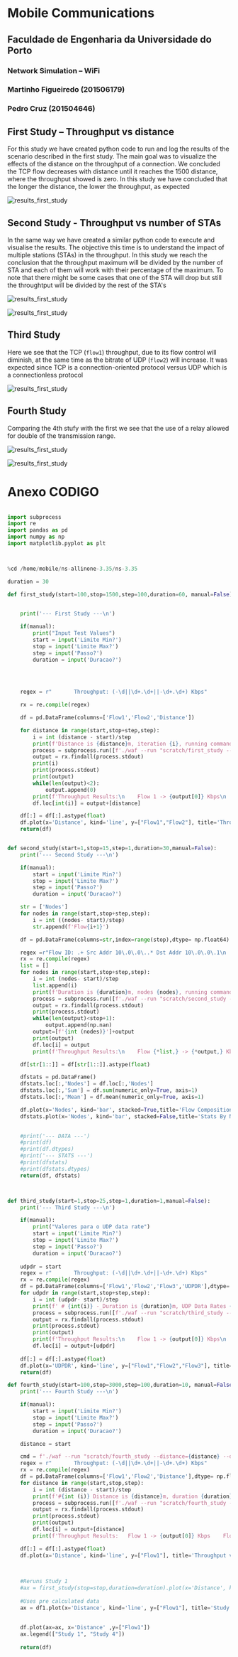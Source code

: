 # Mobile Communications
## Faculdade de Engenharia da Universidade do Porto
### Network Simulation – WiFi
### Martinho Figueiredo (201506179)
### Pedro Cruz (201504646)
## First Study – Throughput vs distance
For this study we have created python code to run and log the results of the scenario described in the first study. The main goal was to visualize the effects of the distance on the throughput of a connection. We concluded the TCP flow decreases with distance until it reaches the 1500 distance, where the throughput showed is zero.
In this study we have concluded that the longer the distance, the lower the throughput, as expected


![results_first_study](img/img1.png)


## Second Study - Throughput vs number of STAs 
In the same way we have created a similar python code to execute and visualise the results. The objective this time is to understand the impact of multiple stations (STAs) in the throughput. 
In this study we reach the conclusion that the throughput maximum will be divided by the number of STA and each of them will work with their percentage of the maximum. To note that there might be some cases that one of the STA will drop but still the throughtput will be divided by the rest of the STA's

![results_first_study](img/img2_1.png)

![results_first_study](img/img2_2.png)

## Third Study
Here we see that the TCP (`flow1`) throughput, due to its flow control will diminish, at the same time as the bitrate of UDP (`flow2`) will increase. It was expected since TCP is a connection-oriented protocol versus UDP which is a connectionless protocol

![results_first_study](img/img3.png)

## Fourth Study
Comparing the 4th stufy with the first we see that the use of a relay allowed for double of the transmission range. 

![results_first_study](img/img4_1.png)

![results_first_study](img/img4_2.png)


# Anexo CODIGO




```python

import subprocess
import re
import pandas as pd
import numpy as np
import matplotlib.pyplot as plt



%cd /home/mobile/ns-allinone-3.35/ns-3.35

duration = 30

def first_study(start=100,stop=1500,step=100,duration=60, manual=False):
    

    print('--- First Study ---\n')

    if(manual): 
        print("Input Test Values")
        start = input('Limite Min?')
        stop = input('Limite Max?')
        step = input('Passo?')
        duration = input('Duracao?')

        
        

    regex = r"       Throughput: (-\d||\d+.\d+||-\d+.\d+) Kbps"

    rx = re.compile(regex)

    df = pd.DataFrame(columns=['Flow1','Flow2','Distance'])

    for distance in range(start,stop+step,step):
        i = int (distance - start)/step 
        print(f'Distance is {distance}m, iteration {i}, running command:\n    ./waf --run "scratch/first_study --distance={distance} --duration={duration}"')
        process = subprocess.run([f'./waf --run "scratch/first_study --distance={distance} --duration={duration}"'], shell=True, check=True, stdout=subprocess.PIPE, universal_newlines=True)
        output = rx.findall(process.stdout)
        print(i)
        print(process.stdout)
        print(output)
        while(len(output)<2):
            output.append(0)
        print(f'Throughput Results:\n    Flow 1 -> {output[0]} Kbps\n    Flow 2 -> {output[1]} kbps\n\n')
        df.loc[int(i)] = output+[distance]

    df[:] = df[:].astype(float)
    df.plot(x='Distance', kind='line', y=["Flow1","Flow2"], title='Throughput vs Distance')
    return(df)


def second_study(start=1,stop=15,step=1,duration=30,manual=False):
    print('--- Second Study ---\n')

    if(manual):
        start = input('Limite Min?')
        stop = input('Limite Max?')
        step = input('Passo?')
        duration = input('Duracao?')

    str = ['Nodes']
    for nodes in range(start,stop+step,step):
        i = int ((nodes- start)/step)
        str.append(f'Flow{i+1}')

    df = pd.DataFrame(columns=str,index=range(stop),dtype= np.float64)

    regex =r"Flow ID: .+ Src Addr 10\.0\.0\..* Dst Addr 10\.0\.0\.1\n       Tx Packets = .*\n       Rx Packets = .*\n       Throughput: (-\d||\d+.\d+||-\d+.\d+) Kbps"
    rx = re.compile(regex)
    list = []
    for nodes in range(start,stop+step,step):
        i = int (nodes- start)/step 
        list.append(i)
        print(f'Duration is {duration}m, nodes {nodes}, running command:\n    ./waf --run "scratch/second_study --duration={duration} --nr_of_senders={nodes}"')
        process = subprocess.run([f'./waf --run "scratch/second_study --duration={duration} --nr_of_senders={nodes}"'], shell=True, check=True, stdout=subprocess.PIPE, universal_newlines=True)
        output = rx.findall(process.stdout)
        print(process.stdout)
        while(len(output)<stop+1):
            output.append(np.nan)
        output=[f'{int (nodes)}']+output
        print(output)    
        df.loc[i] = output
        print(f'Throughput Results:\n    Flow {*list,} -> {*output,} Kbps\n')

    df[str[1::]] = df[str[1::]].astype(float)

    dfstats = pd.DataFrame()
    dfstats.loc[:,'Nodes'] = df.loc[:,'Nodes']
    dfstats.loc[:,'Sum'] = df.sum(numeric_only=True, axis=1)
    dfstats.loc[:,'Mean'] = df.mean(numeric_only=True, axis=1)

    df.plot(x='Nodes', kind='bar', stacked=True,title='Flow Composition By Node')
    dfstats.plot(x='Nodes', kind='bar', stacked=False,title='Stats By Node')

    
    #print('--- DATA ---')
    #print(df)
    #print(df.dtypes)
    #print('--- STATS ---')
    #print(dfstats)
    #print(dfstats.dtypes)
    return(df, dfstats)



def third_study(start=1,stop=25,step=1,duration=1,manual=False):
    print('--- Third Study ---\n')

    if(manual):
        print("Valores para o UDP data rate")
        start = input('Limite Min?')
        stop = input('Limite Max?')
        step = input('Passo?')
        duration = input('Duracao?')
            
    udpdr = start
    regex = r"       Throughput: (-\d||\d+.\d+||-\d+.\d+) Kbps"
    rx = re.compile(regex)
    df = pd.DataFrame(columns=['Flow1','Flow2','Flow3','UDPDR'],dtype= np.float64)
    for udpdr in range(start,stop+step,step):
        i = int (udpdr- start)/step 
        print(f' # {int(i)} -_Duration is {duration}m, UDP Data Rates {udpdr}Mbps, running command:\n    ./waf --run "scratch/third_study --duration={duration} --udp_data_rate={udpdr}Mbps"')
        process = subprocess.run([f'./waf --run "scratch/third_study --duration={duration} --udp_data_rate={udpdr}Mbps"'], shell=True, check=True, stdout=subprocess.PIPE, universal_newlines=True)
        output = rx.findall(process.stdout)
        print(process.stdout)
        print(output)
        print(f'Throughput Results:\n    Flow 1 -> {output[0]} Kbps\n    Flow 2 -> {output[1]}  Flow 3 -> {output[2]} Kbps\n\n')
        df.loc[i] = output+[udpdr]
    
    df[:] = df[:].astype(float)
    df.plot(x='UDPDR', kind='line', y=["Flow1","Flow2","Flow3"], title='Throughput vs UDPDR')
    return(df)

def fourth_study(start=100,stop=3000,step=100,duration=10, manual=False):
    print('--- Fourth Study ---\n')

    if(manual):
        start = input('Limite Min?')
        stop = input('Limite Max?')
        step = input('Passo?')
        duration = input('Duracao?')

    distance = start 

    cmd = f'./waf --run "scratch/fourth_study --distance={distance} --duration={duration}"'
    regex = r"       Throughput: (-\d||\d+.\d+||-\d+.\d+) Kbps"
    rx = re.compile(regex)
    df = pd.DataFrame(columns=['Flow1','Flow2','Distance'],dtype= np.float64)
    for distance in range(start,stop,step):
        i = int (distance - start)/step 
        print(f'#{int (i)} Distance is {distance}m, duration {duration}, running command:\n    ./waf --run "scratch/fourth_study --distance={distance} --duration={duration}"' )
        process = subprocess.run([f'./waf --run "scratch/fourth_study --distance={distance} --duration={duration}"'], shell=True, check=True, stdout=subprocess.PIPE, universal_newlines=True)
        output = rx.findall(process.stdout)
        print(process.stdout)
        print(output)
        df.loc[i] = output+[distance]
        print(f'Throughput Results:   Flow 1 -> {output[0]} Kbps    Flow 2 -> {output[1]} Kbps\n\n')

    df[:] = df[:].astype(float)
    df.plot(x='Distance', kind='line', y=["Flow1"], title='Throughput vs Distance - Study 4')
    

    
    #Reruns Study 1
    #ax = first_study(stop=stop,duration=duration).plot(x='Distance', kind='line', y=["Flow1"], title='Study 1 vs Study 4')
    
    #Uses pre calculated data
    ax = df1.plot(x='Distance', kind='line', y=["Flow1"], title='Study 1 vs Study 4')
    
    
    df.plot(ax=ax, x='Distance' ,y=["Flow1"])
    ax.legend(["Study 1", "Study 4"])
    
    return(df)

```